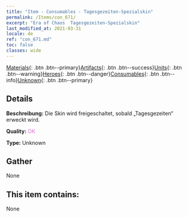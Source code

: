 ```yaml
---
title: "Item - Consumables - Tagesgezeiten-Spezialskin"
permalink: /Items/con_671/
excerpt: "Era of Chaos  Tagesgezeiten-Spezialskin"
last_modified_at: 2021-03-31
locale: de
ref: "con_671.md"
toc: false
classes: wide
---
```

 [Materials](/de/Items/){: .btn .btn--primary}[Artifacts](/de/Items/Artifacts/){: .btn .btn--success}[Units](/de/Items/Units/){: .btn .btn--warning}[Heroes](/de/Items/Heroes/){: .btn .btn--danger}[Consumables](/de/Items/Consumables/){: .btn .btn--info}[Unknown](/de/Items/Unknown/){: .btn .btn--primary}

## Details
 **Beschreibung:** Die Skin wird freigeschaltet, sobald „Tagesgezeiten“ erweckt wird.

 **Quality:** <span style="color: #DA70D6">OK</span>

 **Type:** Unknown

## Gather

  None

## This item contains:

  None

